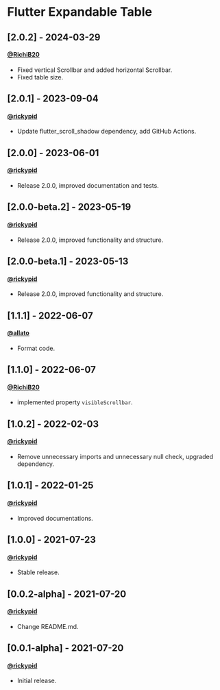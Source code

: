 # Flutter Expandable Table

## [2.0.2] - 2024-03-29
#### [@RichiB20](https://github.com/RichiB20)
- Fixed vertical Scrollbar and added horizontal Scrollbar.
- Fixed table size.

## [2.0.1] - 2023-09-04
#### [@rickypid](https://github.com/rickypid)
- Update flutter_scroll_shadow dependency, add GitHub Actions.

## [2.0.0] - 2023-06-01
#### [@rickypid](https://github.com/rickypid)
- Release 2.0.0, improved documentation and tests.

## [2.0.0-beta.2] - 2023-05-19
#### [@rickypid](https://github.com/rickypid)
- Release 2.0.0, improved functionality and structure.

## [2.0.0-beta.1] - 2023-05-13
#### [@rickypid](https://github.com/rickypid)
- Release 2.0.0, improved functionality and structure.

## [1.1.1] - 2022-06-07
#### [@allato](https://github.com/allato)
- Format code.

## [1.1.0] - 2022-06-07
#### [@RichiB20](https://github.com/RichiB20)
- implemented property `visibleScrollbar`.

## [1.0.2] - 2022-02-03
#### [@rickypid](https://github.com/rickypid)
- Remove unnecessary imports and unnecessary null check, upgraded dependency.

## [1.0.1] - 2022-01-25
#### [@rickypid](https://github.com/rickypid)
- Improved documentations.

## [1.0.0] - 2021-07-23
#### [@rickypid](https://github.com/rickypid)
- Stable release.

## [0.0.2-alpha] - 2021-07-20
#### [@rickypid](https://github.com/rickypid)
- Change README.md.

## [0.0.1-alpha] - 2021-07-20
#### [@rickypid](https://github.com/rickypid)
- Initial release.